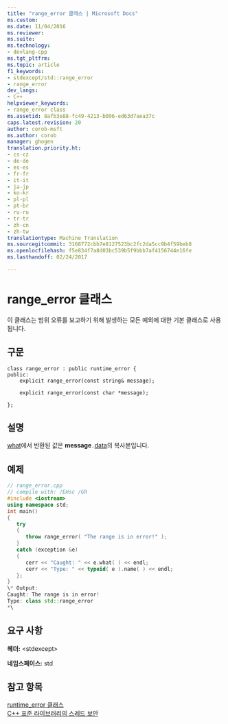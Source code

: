 ```yaml
---
title: "range_error 클래스 | Microsoft Docs"
ms.custom: 
ms.date: 11/04/2016
ms.reviewer: 
ms.suite: 
ms.technology:
- devlang-cpp
ms.tgt_pltfrm: 
ms.topic: article
f1_keywords:
- stdexcept/std::range_error
- range_error
dev_langs:
- C++
helpviewer_keywords:
- range_error class
ms.assetid: 8afb3e88-fc49-4213-b096-ed63d7aea37c
caps.latest.revision: 20
author: corob-msft
ms.author: corob
manager: ghogen
translation.priority.ht:
- cs-cz
- de-de
- es-es
- fr-fr
- it-it
- ja-jp
- ko-kr
- pl-pl
- pt-br
- ru-ru
- tr-tr
- zh-cn
- zh-tw
translationtype: Machine Translation
ms.sourcegitcommit: 3168772cbb7e8127523bc2fc2da5cc9b4f59beb8
ms.openlocfilehash: f5e834f7a8d03bc539b5f9bbb7af4156744e16fe
ms.lasthandoff: 02/24/2017

---
```

# <a name="rangeerror-class"></a>range_error 클래스
이 클래스는 범위 오류를 보고하기 위해 발생하는 모든 예외에 대한 기본 클래스로 사용됩니다.  
  
## <a name="syntax"></a>구문  
  
```  
class range_error : public runtime_error {  
public:  
    explicit range_error(const string& message);

    explicit range_error(const char *message);

};  
```  
  
## <a name="remarks"></a>설명  
 [what](../standard-library/exception-class.md)에서 반환된 값은 **message**`.`[data](../standard-library/basic-string-class.md#basic_string__data)의 복사본입니다.  
  
## <a name="example"></a>예제  
  
```cpp  
// range_error.cpp  
// compile with: /EHsc /GR  
#include <iostream>  
using namespace std;  
int main()  
{  
   try   
   {  
      throw range_error( "The range is in error!" );  
   }  
   catch (exception &e)   
   {  
      cerr << "Caught: " << e.what( ) << endl;  
      cerr << "Type: " << typeid( e ).name( ) << endl;  
   };  
}  
\* Output:   
Caught: The range is in error!  
Type: class std::range_error  
*\  
```  
  
## <a name="requirements"></a>요구 사항  
 **헤더:** \<stdexcept>  
  
 **네임스페이스:** std  
  
## <a name="see-also"></a>참고 항목  
 [runtime_error 클래스](../standard-library/runtime-error-class.md)   
 [C++ 표준 라이브러리의 스레드 보안](../standard-library/thread-safety-in-the-cpp-standard-library.md)


